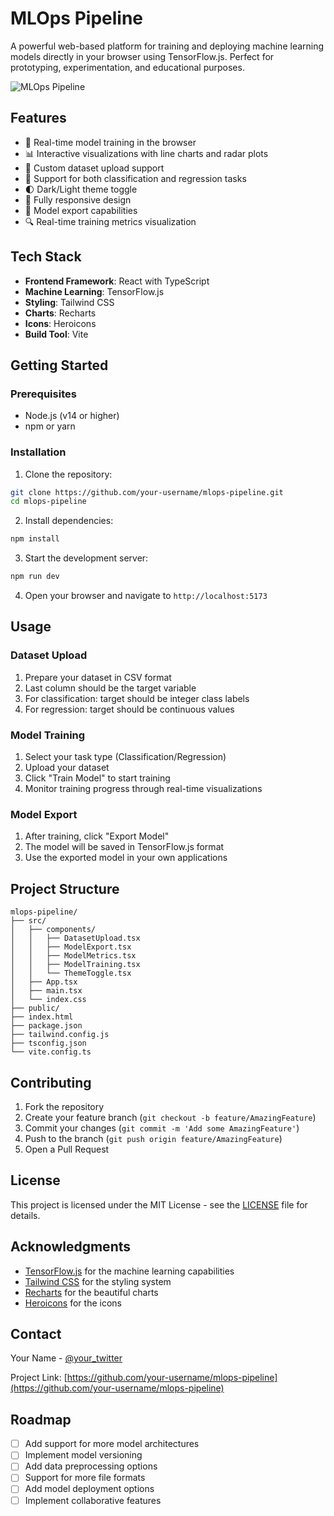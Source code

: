 # MLOps Pipeline

A powerful web-based platform for training and deploying machine learning models directly in your browser using TensorFlow.js. Perfect for prototyping, experimentation, and educational purposes.

![MLOps Pipeline](https://user-images.githubusercontent.com/your-username/mlops-pipeline/main/screenshot.png)

## Features

- 🚀 Real-time model training in the browser
- 📊 Interactive visualizations with line charts and radar plots
- 📁 Custom dataset upload support
- 🔄 Support for both classification and regression tasks
- 🌓 Dark/Light theme toggle
- 📱 Fully responsive design
- 💾 Model export capabilities
- 🔍 Real-time training metrics visualization

## Tech Stack

- **Frontend Framework**: React with TypeScript
- **Machine Learning**: TensorFlow.js
- **Styling**: Tailwind CSS
- **Charts**: Recharts
- **Icons**: Heroicons
- **Build Tool**: Vite

## Getting Started

### Prerequisites

- Node.js (v14 or higher)
- npm or yarn

### Installation

1. Clone the repository:
```bash
git clone https://github.com/your-username/mlops-pipeline.git
cd mlops-pipeline
```

2. Install dependencies:
```bash
npm install
```

3. Start the development server:
```bash
npm run dev
```

4. Open your browser and navigate to `http://localhost:5173`

## Usage

### Dataset Upload

1. Prepare your dataset in CSV format
2. Last column should be the target variable
3. For classification: target should be integer class labels
4. For regression: target should be continuous values

### Model Training

1. Select your task type (Classification/Regression)
2. Upload your dataset
3. Click "Train Model" to start training
4. Monitor training progress through real-time visualizations

### Model Export

1. After training, click "Export Model"
2. The model will be saved in TensorFlow.js format
3. Use the exported model in your own applications

## Project Structure

```
mlops-pipeline/
├── src/
│   ├── components/
│   │   ├── DatasetUpload.tsx
│   │   ├── ModelExport.tsx
│   │   ├── ModelMetrics.tsx
│   │   ├── ModelTraining.tsx
│   │   └── ThemeToggle.tsx
│   ├── App.tsx
│   ├── main.tsx
│   └── index.css
├── public/
├── index.html
├── package.json
├── tailwind.config.js
├── tsconfig.json
└── vite.config.ts
```

## Contributing

1. Fork the repository
2. Create your feature branch (`git checkout -b feature/AmazingFeature`)
3. Commit your changes (`git commit -m 'Add some AmazingFeature'`)
4. Push to the branch (`git push origin feature/AmazingFeature`)
5. Open a Pull Request

## License

This project is licensed under the MIT License - see the [LICENSE](LICENSE) file for details.

## Acknowledgments

- [TensorFlow.js](https://www.tensorflow.org/js) for the machine learning capabilities
- [Tailwind CSS](https://tailwindcss.com) for the styling system
- [Recharts](https://recharts.org) for the beautiful charts
- [Heroicons](https://heroicons.com) for the icons

## Contact

Your Name - [@your_twitter](https://twitter.com/your_twitter)

Project Link: [https://github.com/your-username/mlops-pipeline](https://github.com/your-username/mlops-pipeline)

## Roadmap

- [ ] Add support for more model architectures
- [ ] Implement model versioning
- [ ] Add data preprocessing options
- [ ] Support for more file formats
- [ ] Add model deployment options
- [ ] Implement collaborative features